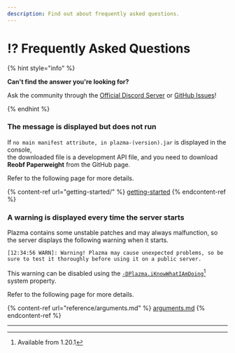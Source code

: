 ```yaml
---
description: Find out about frequently asked questions.
---
```


# ⁉️ Frequently Asked Questions

{% hint style="info" %}

**Can't find the answer you're looking for?**

Ask the community through the [Official Discord Server](https://discord.gg/MmfC52K8A8) or [GitHub Issues](https://github.com/PlazmaMC/PlazmaBukkit/issues)!

{% endhint %}

### The message is displayed but does not run

If `no main manifest attribute, in plazma-(version).jar` is displayed in the console,\
the downloaded file is a development API file, and you need to download **Reobf Paperweight** from the GitHub page.

Refer to the following page for more details.

{% content-ref url="getting-started/" %}
[getting-started](getting-started#id-2)
{% endcontent-ref %}

### A warning is displayed every time the server starts

Plazma contains some unstable patches and may always malfunction, so the server displays the following warning when it starts.

```log
[12:34:56 WARN]: Warning! Plazma may cause unexpected problems, so be sure to test it thoroughly before using it on a public server.
```

This warning can be disabled using the [`-DPlazma.iKnowWhatIAmDoing`](#user-content-fn-1)[^1] system property.

Refer to the following page for more details.

{% content-ref url="reference/arguments.md" %}
[arguments.md](reference/arguments.md#plazma.iknowwhatiamdoing)
{% endcontent-ref %}

***

[^1]: Available from 1.20.1
